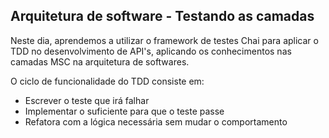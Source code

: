 ## Arquitetura de software - Testando as camadas


Neste dia, aprendemos a utilizar o framework de testes Chai para aplicar o TDD no desenvolvimento de API's, aplicando os conhecimentos nas camadas MSC na arquitetura de softwares.

O ciclo de funcionalidade do TDD consiste em:
- Escrever o teste que irá falhar
- Implementar o suficiente para que o teste passe
- Refatora com a lógica necessária sem mudar o comportamento

